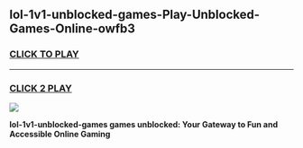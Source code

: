 
## lol-1v1-unblocked-games-Play-Unblocked-Games-Online-owfb3
<h3>
<a href="https://premium76.site?title=lol-1v1-unblocked-games&ref=24A">CLICK TO PLAY</a></h3>
<hr>

<h3>
<a href="https://premium76.site?title=lol-1v1-unblocked-games&ref=24A">CLICK 2 PLAY</a>
  
</h3>

<a href="https://premium76.site?title=lol-1v1-unblocked-games&ref=24A"><img src="https://clearcache.store/games.png"></a>


**lol-1v1-unblocked-games games unblocked: Your Gateway to Fun and Accessible Online Gaming**
